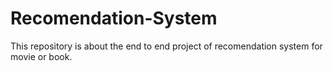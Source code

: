 # Recomendation-System
This repository is about the end to end project of recomendation system for movie or book.

